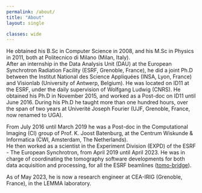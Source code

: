 ```yaml
---
permalink: /about/
title: "About"
layout: single

classes: wide
---
```


He obtained his B.Sc in Computer Science in 2008, and his M.Sc in Physics in
2011, both at Politecnico di Milano (Milan, Italy).  
After an internship in the Data Analysis Unit (DAU) at the European Synchrotron
Radiation Facility (ESRF, Grenoble, France), he did a joint Ph.D between the
Institut National des Science Appliquées (INSA, Lyon, France) and Visionlab
(University of Antwerp, Belgium).
He was located on ID11 at the ESRF, under the daily supervision of Wolfgang
Ludwig (CNRS).
He obtained his Ph.D in November 2015, and worked as a Post-doc on ID11 until
June 2016.
During his Ph.D he taught more than one hundred hours, over the span of two
years at Univerité Joseph Fourier (UJF, Grenoble, France, now renamed to UGA).

From July 2016 until March 2019 he was a Post-doc in the Computational Imaging
(CI) group of Prof. K. Joost Batenburg, at the Centrum Wiskunde & Informatica
(CWI, Amsterdam, The Netherlands).  
He then worked as a scientist in the Experiment Division (EXPD) of the ESRF - The
European Synchrotron, from April 2019 until April 2023.
He was in charge of coordinating the tomography software developments for both
data acquisition and processing, for all the ESRF beamlines
([tomo-bridge](https://tomotools.gitlab-pages.esrf.fr/tomo-bridge-docs/)).

As of May 2023, he is now a research engineer at CEA-IRIG (Grenoble, France), in
the LEMMA laboratory.
